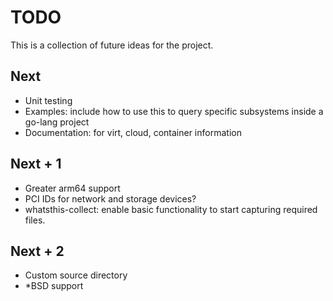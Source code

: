 # TODO

This is a collection of future ideas for the project.

## Next

* Unit testing
* Examples: include how to use this to query specific subsystems inside a
  go-lang project
* Documentation: for virt, cloud, container information

## Next + 1

* Greater arm64 support
* PCI IDs for network and storage devices?
* whatsthis-collect: enable basic functionality to start capturing required
  files.

## Next + 2

* Custom source directory
* *BSD support
